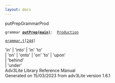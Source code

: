 ```yaml
---
layout: docs
---
```

<span class="title">putPrep</span><span class="type">GrammarProd</span>

`grammar `**[`putPrep(main)`](../object/putPrep(main).html)**` :   `[`Production`](../object/Production.html)

[`grammar.t`](../file/grammar.t.html)`[`[`244`](../source/grammar.t.html#244)`]`



'in' \| 'into' \| 'in' 'to'  
\| 'on' \| 'onto' \| 'on' 'to' \| 'upon'  
\| 'behind'  
\| 'under'  
Adv3Lite Library Reference Manual  
Generated on 15/03/2023 from adv3Lite version 1.6.1


